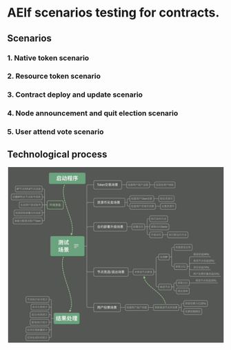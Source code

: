 # AElf scenarios testing for contracts.

## Scenarios

### 1. Native token scenario

### 2. Resource token scenario

### 3. Contract deploy and update scenario

### 4. Node announcement and quit election scenario

### 5. User attend vote scenario 

## Technological process

<p align="center">
  <img src="figures/scenario-auto.png" width="500" >
</p>

